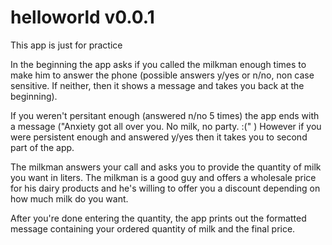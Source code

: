 # helloworld v0.0.1
This app is just for practice


In the beginning the app asks if you called the milkman enough times to make him to answer the phone (possible answers y/yes or n/no, non case sensitive. If neither, then it shows a message and takes you back at the beginning).

If you weren't persitant enough (answered n/no 5 times) the app ends with a message ("Anxiety got all over you. No milk, no party. :(" )
However if you were persistent enough and answered y/yes then it takes you to second part of the app.

The milkman answers your call and asks you to provide the quantity of milk you want in liters.
The milkman is a good guy and offers a wholesale price for his dairy products and he's willing to offer you a discount depending on how much milk do you want.

After you're done entering the quantity, the app prints out the formatted message containing your ordered quantity of milk and the final price.
